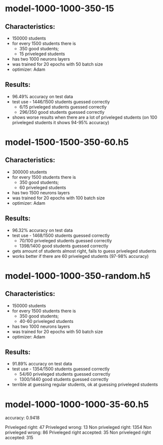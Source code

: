 # model-1000-1000-350-15

## Characteristics:
- 150000 students
- for every 1500 students there is 
    - 350 good students; 
    - 15 priveleged students
- has two 1000 neurons layers
- was trained for 20 epochs with 50 batch size
- optimizer: Adam

## Results:
- 96.49% accuracy on test data
- test use - 1446/1500 students guessed correctly 
    - 6/15 priveleged students guessed correctly
    - 296/350 good students guessed correctly
- shows worse results when there are a lot of priveleged students (on 100 priveleged students it shows 94-95% accuracy)

# model-1500-1500-350-60.h5

## Characteristics:
- 300000 students
- for every 1500 students there is 
    - 350 good students; 
    - 60 priveleged students
- has two 1500 neurons layers
- was trained for 20 epochs with 100 batch size
- optimizer: Adam

## Results:
- 96.32% accuracy on test data
- test use - 1468/1500 students guessed correctly 
    - 70/100 priveleged students guessed correctly
    - 1398/1400 good students guessed correctly
- gets amount of students almost right, fails to guess priveleged students
- works better if there are 60 priveleged students (97-98% accuracy)

# model-1000-1000-350-random.h5

## Characteristics:
- 150000 students
- for every 1500 students there is 
    - 350 good students; 
    - 40-60 priveleged students
- has two 1000 neurons layers
- was trained for 20 epochs with 50 batch size
- optimizer: Adam

## Results:
- 91.89% accuracy on test data
- test use - 1354/1500 students guessed correctly 
    - 54/60 priveleged students guessed correctly
    - 1300/1440 good students guessed correctly
- terrible at guessing regular students, ok at guessing priveleged students


# model-1000-1000-1000-35-60.h5

accuracy: 0.9418

Priveleged right:  47
Priveleged wrong:  13
Non priveleged right:  1354
Non priveleged wrong:  86
Priveleged right accepted:  35
Non priveleged right accepted:  315